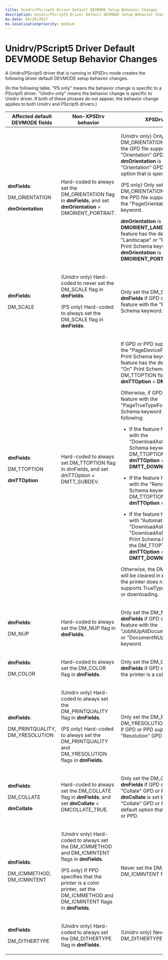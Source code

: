 ```yaml
---
title: Unidrv/PScript5 Driver Default DEVMODE Setup Behavior Changes
description: Unidrv/PScript5 Driver Default DEVMODE Setup Behavior Changes
ms.date: 04/20/2017
ms.localizationpriority: medium
---
```


# Unidrv/PScript5 Driver Default DEVMODE Setup Behavior Changes


A Unidrv/PScript5 driver that is running in XPSDrv mode creates the following driver default DEVMODE setup behavior changes.

(In the following table, "PS only" means the behavior change is specific to a PScript5 driver. "Unidrv only" means the behavior change is specific to Unidrv driver. If both of these phrases do not appear, the behavior change applies to both Unidrv and PScript5 drivers.)

<table>
<colgroup>
<col width="33%" />
<col width="33%" />
<col width="33%" />
</colgroup>
<thead>
<tr class="header">
<th>Affected default DEVMODE fields</th>
<th>Non-XPSDrv behavior</th>
<th>XPSDrv behavior</th>
</tr>
</thead>
<tbody>
<tr class="odd">
<td><p><strong>dmFields</strong>:</p>
<p>DM_ORIENTATION</p>
<p><strong>dmOrientation</strong></p></td>
<td><p>Hard-coded to always set the DM_ORIENTATION flag in <strong>dmFields</strong>, and set <strong>dmOrientation</strong> = DMORIENT_PORTRAIT.</p></td>
<td><p>(Unidrv only) Only set the DM_ORIENTATION flag in <strong>dmFields</strong> if the GPD file supports the "Orientation" GPD feature. <strong>dmOrientation</strong> is set based on the "Orientation" GPD feature's default option that is specified in the GPD file.</p>
<p>(PS only) Only set the DM_ORIENTATION flag in <strong>dmFields</strong> if the PPD file supports a feature with the "PageOrientation" Print Schema keyword.</p>
<p><strong>dmOrientation</strong> is set to <strong>DMORIENT_LANDSCAPE</strong> if that feature has the default option with the "Landscape" or "ReverseLandscape" Print Schema keyword. Otherwise, <strong>dmOrientation</strong> is set to <strong>DMORIENT_PORTRAIT</strong>.</p></td>
</tr>
<tr class="even">
<td><p><strong>dmFields</strong>:</p>
<p>DM_SCALE</p></td>
<td><p>(Unidrv only) Hard-coded to never set the DM_SCALE flag in <strong>dmFields</strong>.</p>
<p>(PS only) Hard-coded to always set the DM_SCALE flag in <strong>dmFields</strong>.</p></td>
<td><p>Only set the DM_SCALE flag in <strong>dmFields</strong> if GPD or PPD supports a feature with the "PageScaling" Print Schema keyword.</p></td>
</tr>
<tr class="odd">
<td><p><strong>dmFields</strong>:</p>
<p>DM_TTOPTION</p>
<p><strong>dmTTOption</strong></p></td>
<td><p>Hard-coded to always set DM_TTOPTION flag in dmFields, and set dmTTOption = DMTT_SUBDEV.</p></td>
<td><p>If GPD or PPD supports a feature with the "PageDeviceFontSubstitution" Print Schema keyword and the feature has the default option with the "On" Print Schema keyword, set the DM_TTOPTION flag and set <strong>dmTTOption</strong> = <strong>DMTT_SUBDEV</strong>.</p>
<p>Otherwise, if GPD or PPD supports a feature with the "PageTrueTypeFontMode" Print Schema keyword and one of the following:</p>
<ul>
<li><p>If the feature has a default option with the "DownloadAsOutlineFont" Print Schema keyword, then set the DM_TTOPTION flag and set <strong>dmTTOption</strong> = <strong>DMTT_DOWNLOAD_OUTLINE</strong>.</p></li>
<li><p>If the feature has a default option with the "RenderAsBitmap" Print Schema keyword, then set the DM_TTOPTION flag and set <strong>dmTTOption</strong> = <strong>DMTT_BITMAP</strong>;</p></li>
<li><p>If the feature has a default option with "Automatic", "DownloadAsRasterFont", or "DownloadAsNativeTrueTypeFont" Print Schema keyword, then set the DM_TTOPTION flag and set <strong>dmTTOption</strong> = <strong>DMTT_DOWNLOAD</strong>.</p></li>
</ul>
<p>Otherwise, the DM_TTOPTION flag will be cleared in <strong>dmFields</strong> because the printer does not indicate that it supports TrueType font substitution or downloading.</p></td>
</tr>
<tr class="even">
<td><p><strong>dmFields</strong>:</p>
<p>DM_NUP</p></td>
<td><p>Hard-coded to always set the DM_NUP flag in <strong>dmFields</strong>.</p></td>
<td><p>Only set the DM_NUP flag in <strong>dmFields</strong> if GPD or PPD supports a feature with the "JobNUpAllDocumentsContiguously or "DocumentNUp" Print Schema keyword.</p></td>
</tr>
<tr class="odd">
<td><p><strong>dmFields</strong>:</p>
<p>DM_COLOR</p></td>
<td><p>Hard-coded to always set the DM_COLOR flag in <strong>dmFields</strong>.</p></td>
<td><p>Only set the DM_COLOR flag in <strong>dmFields</strong> if GPD or PPD specifies that the printer is a color printer.</p></td>
</tr>
<tr class="even">
<td><p><strong>dmFields</strong>:</p>
<p>DM_PRINTQUALITY, DM_YRESOLUTION</p></td>
<td><p>(Unidrv only) Hard-coded to always set the DM_PRINTQUALITY flag in <strong>dmFields</strong>.</p>
<p>(PS only) Hard-coded to always set the DM_PRINTQUALITY and DM_YRESOLUTION flags in <strong>dmFields</strong>.</p></td>
<td><p>Only set the DM_PRINTQUALITY and DM_YRESOLUTION flags in <strong>dmFields</strong> if GPD or PPD supports the "Resolution" GPD or PPD feature.</p></td>
</tr>
<tr class="odd">
<td><p><strong>dmFields</strong>:</p>
<p>DM_COLLATE</p>
<p><strong>dmCollate</strong></p></td>
<td><p>Hard-coded to always set the DM_COLLATE flag in <strong>dmFields</strong>, and set <strong>dmCollate</strong> = DMCOLLATE_TRUE.</p></td>
<td><p>Only set the DM_COLLATE flag in <strong>dmFields</strong> if GPD or PPD supports the "Collate" GPD or PPD feature. <strong>dmCollate</strong> is set based on the "Collate" GPD or PPD feature's default option that is specified in GPD or PPD.</p></td>
</tr>
<tr class="even">
<td><p><strong>dmFields</strong>:</p>
<p>DM_ICMMETHOD, DM_ICMINTENT</p></td>
<td><p>(Unidrv only) Hard-coded to always set the DM_ICMMETHOD and DM_ICMINTENT flags in <strong>dmFields</strong>.</p>
<p>(PS only) If PPD specifies that the printer is a color printer, set the DM_ICMMETHOD and DM_ICMINTENT flags in <strong>dmFields</strong>.</p></td>
<td><p>Never set the DM_ICMMETHOD or DM_ICMINTENT flags in <strong>dmFields</strong>.</p></td>
</tr>
<tr class="odd">
<td><p><strong>dmFields</strong>:</p>
<p>DM_DITHERTYPE</p></td>
<td><p>(Unidrv only) Hard-coded to always set the DM_DITHERTYPE flag in <strong>dmFields</strong>.</p></td>
<td><p>(Unidrv only) Never set the DM_DITHERTYPE flag in <strong>dmFields</strong>.</p></td>
</tr>
</tbody>
</table>

 

 

 




